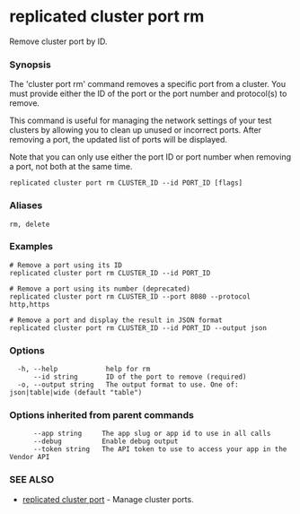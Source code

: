 # replicated cluster port rm

Remove cluster port by ID.

### Synopsis

The 'cluster port rm' command removes a specific port from a cluster. You must provide either the ID of the port or the port number and protocol(s) to remove.

This command is useful for managing the network settings of your test clusters by allowing you to clean up unused or incorrect ports. After removing a port, the updated list of ports will be displayed.

Note that you can only use either the port ID or port number when removing a port, not both at the same time.

```
replicated cluster port rm CLUSTER_ID --id PORT_ID [flags]
```

### Aliases

```
rm, delete
```

### Examples

```
# Remove a port using its ID
replicated cluster port rm CLUSTER_ID --id PORT_ID

# Remove a port using its number (deprecated)
replicated cluster port rm CLUSTER_ID --port 8080 --protocol http,https

# Remove a port and display the result in JSON format
replicated cluster port rm CLUSTER_ID --id PORT_ID --output json
```

### Options

```
  -h, --help            help for rm
      --id string       ID of the port to remove (required)
  -o, --output string   The output format to use. One of: json|table|wide (default "table")
```

### Options inherited from parent commands

```
      --app string     The app slug or app id to use in all calls
      --debug          Enable debug output
      --token string   The API token to use to access your app in the Vendor API
```

### SEE ALSO

* [replicated cluster port](replicated-cli-cluster-port)	 - Manage cluster ports.